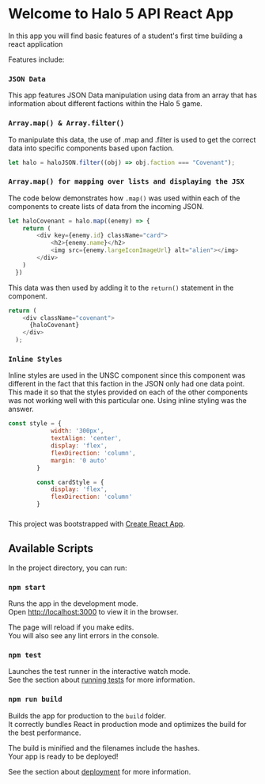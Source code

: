 # Welcome to Halo 5 API React App

In this app you will find basic features of a student's first time building a react application

Features include:

### `JSON Data`

This app features JSON Data manipulation using data from an array that has information about different factions within the Halo 5 game.

### `Array.map() & Array.filter()`

To manipulate this data, the use of .map and .filter is used to get the correct data into specific components based upon faction.

```javascript
let halo = haloJSON.filter((obj) => obj.faction === "Covenant");
```

### `Array.map() for mapping over lists and displaying the JSX`

The code below demonstrates how `.map()` was used within each of the components to create lists of data from the incoming JSON.

```javascript
let haloCovenant = halo.map((enemy) => {
    return (
        <div key={enemy.id} className="card">
            <h2>{enemy.name}</h2>
            <img src={enemy.largeIconImageUrl} alt="alien"></img>
        </div>
    )
  })
```

This data was then used by adding it to the `return()` statement in the component.


```javascript
return (
    <div className="covenant">
      {haloCovenant}
    </div>
  );
```

### `Inline Styles`

Inline styles are used in the UNSC component since this component was different in the fact that this faction in the JSON only had one data point. This made it so 
that the styles provided on each of the other components was not working well with this particular one. Using inline styling was the answer.

```javascript
const style = {
            width: '300px',
            textAlign: 'center',
            display: 'flex',
            flexDirection: 'column',
            margin: '0 auto'
        }

        const cardStyle = {
            display: 'flex',
            flexDirection: 'column'
        } 
```

###

This project was bootstrapped with [Create React App](https://github.com/facebook/create-react-app).

## Available Scripts

In the project directory, you can run:

### `npm start`

Runs the app in the development mode.<br />
Open [http://localhost:3000](http://localhost:3000) to view it in the browser.

The page will reload if you make edits.<br />
You will also see any lint errors in the console.

### `npm test`

Launches the test runner in the interactive watch mode.<br />
See the section about [running tests](https://facebook.github.io/create-react-app/docs/running-tests) for more information.

### `npm run build`

Builds the app for production to the `build` folder.<br />
It correctly bundles React in production mode and optimizes the build for the best performance.

The build is minified and the filenames include the hashes.<br />
Your app is ready to be deployed!

See the section about [deployment](https://facebook.github.io/create-react-app/docs/deployment) for more information.
